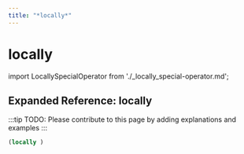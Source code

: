 ```yaml
---
title: "*locally*"
---
```


# locally

import LocallySpecialOperator from './_locally_special-operator.md';

<LocallySpecialOperator />

## Expanded Reference: locally

:::tip
TODO: Please contribute to this page by adding explanations and examples
:::

```lisp
(locally )
```
